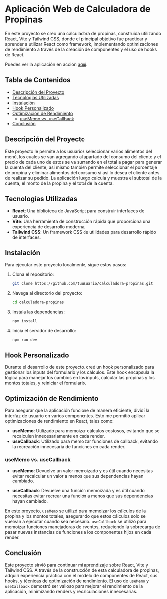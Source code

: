 # Aplicación Web de Calculadora de Propinas

En este proyecto se creo una calculadora de propinas, construida utilizando React, Vite y Tailwind CSS, donde el principal objetivo fue practicar y aprender a utilizar React como framework, implementando optimizaciones de rendimiento a través de la creación de componentes y el uso de hooks de React.

Puedes ver la aplicación en acción [aquí](https://react-calculadora-propinas.netlify.app).

## Tabla de Contenidos

- [Descripción del Proyecto](#descripción-del-proyecto)
- [Tecnologías Utilizadas](#tecnologías-utilizadas)
- [Instalación](#instalación)
- [Hook Personalizado](#hook-personalizado)
- [Optimización de Rendimiento](#optimización-de-rendimiento)
  - [useMemo vs. useCallback](#usememo-vs-usecallback)
- [Conclusión](#conclusión)

## Descripción del Proyecto

Este proyecto le permite a los usuarios seleccionar varios alimentos del menú, los cuales se van agregando al apartado del consumo del cliente y el precio de cada uno de estos se va sumando en el total a pagar para generar la cuenta del cliente, asi mismo tambien permite seleccionar el porcentaje de propina  y eliminar alimentos del consumo si asi lo desea el cliente antes de realizar su pedido. La aplicación luego calcula y muestra el subtotal de la cuenta, el monto de la propina y el total de la cuenta.

## Tecnologías Utilizadas

- **React**: Una biblioteca de JavaScript para construir interfaces de usuario.
- **Vite**: Una herramienta de construcción rápida que proporciona una experiencia de desarrollo moderna.
- **Tailwind CSS**: Un framework CSS de utilidades para desarrollo rápido de interfaces.

## Instalación

Para ejecutar este proyecto localmente, sigue estos pasos:

1. Clona el repositorio:
    ```bash
    git clone https://github.com/tuusuario/calculadora-propinas.git
    ```
2. Navega al directorio del proyecto:
    ```bash
    cd calculadora-propinas
    ```
3. Instala las dependencias:
    ```bash
    npm install
    ```
4. Inicia el servidor de desarrollo:
    ```bash
    npm run dev
    ```

## Hook Personalizado

Durante el desarrollo de este proyecto, creé un hook personalizado para gestionar los inputs del formulario y los cálculos. Este hook encapsula la lógica para manejar los cambios en los inputs, calcular las propinas y los montos totales, y reiniciar el formulario.

## Optimización de Rendimiento

Para asegurar que la aplicación funcione de manera eficiente, dividí la interfaz de usuario en varios componentes. Esto me permitió aplicar optimizaciones de rendimiento en React, tales como:

- **useMemo**: Utilizado para memoizar cálculos costosos, evitando que se recalculen innecesariamente en cada render.
- **useCallback**: Utilizado para memoizar funciones de callback, evitando la recreación innecesaria de funciones en cada render.

### useMemo vs. useCallback

- **useMemo**: Devuelve un valor memoizado y es útil cuando necesitas evitar recalcular un valor a menos que sus dependencias hayan cambiado.
  
- **useCallback**: Devuelve una función memoizada y es útil cuando necesitas evitar recrear una función a menos que sus dependencias hayan cambiado.

En este proyecto, `useMemo` se utilizó para memoizar los cálculos de la propina y los montos totales, asegurando que estos cálculos solo se vuelvan a ejecutar cuando sea necesario. `useCallback` se utilizó para memoizar funciones manejadoras de eventos, reduciendo la sobrecarga de pasar nuevas instancias de funciones a los componentes hijos en cada render.

## Conclusión

Este proyecto sirvió para continuar mi aprendizaje sobre React, Vite y Tailwind CSS. A través de la construcción de esta calculadora de propinas, adquirí experiencia práctica con el modelo de componentes de React, sus hooks, y técnicas de optimización de rendimiento. El uso de `useMemo` y `useCallback` demostró ser valioso para mejorar el rendimiento de la aplicación, minimizando renders y recalculaciones innecesarias.
